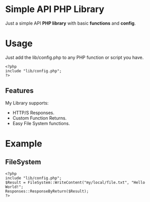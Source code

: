 # Simple API PHP Library

Just a simple API **PHP library** with basic **functions** and **config**.


# Usage

Just add the lib/config.php to any PHP function or script you have.

    <?php
    include "lib/config.php";
    ?>

## Features

My Library supports:

 - HTTP/S Responses.
 - Custom Function Returns.
 - Easy File System functions.

# Example

## FileSystem
    <?php
    include "lib/config.php";
    $Result = FileSystem::WriteContent("my/local/file.txt", "Hello World!";
    Responses::ResponseByReturn($Result);
    ?>
